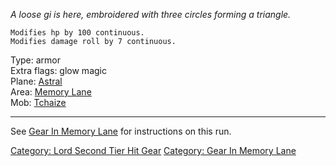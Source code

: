 *A loose gi is here, embroidered with three circles forming a triangle.*

`Modifies hp by 100 continuous.`  
`Modifies damage roll by 7 continuous.`

Type: armor  
Extra flags: glow magic  
Plane: [Astral](:Category:Astral "wikilink")  
Area: [Memory Lane](:Category:Memory_Lane "wikilink")  
Mob: [Tchaize](Tchaize "wikilink")

------------------------------------------------------------------------

See [Gear In Memory Lane](:Category:_Gear_In_Memory_Lane "wikilink") for
instructions on this run.

[Category: Lord Second Tier Hit
Gear](Category:_Lord_Second_Tier_Hit_Gear "wikilink") [Category: Gear In
Memory Lane](Category:_Gear_In_Memory_Lane "wikilink")
